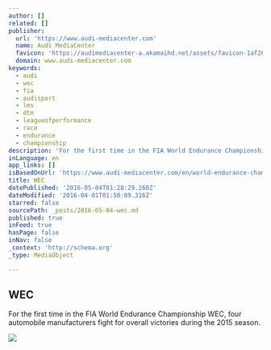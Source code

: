 ```yaml
---
author: []
related: []
publisher:
  url: 'https://www.audi-mediacenter.com'
  name: Audi MediaCenter
  favicon: 'https://audimediacenter-a.akamaihd.net/assets/favicon-1af2602c281a381cf73d33cb13dd93f9.ico'
  domain: www.audi-mediacenter.com
keywords:
  - audi
  - wec
  - fia
  - audisport
  - lms
  - dtm
  - leagueofperformance
  - race
  - endurance
  - championship
description: 'For the first time in the FIA World Endurance Championship WEC, four automobile manufacturers fight for overall victories during the 2015 season.'
inLanguage: en
app_links: []
isBasedOnUrl: 'https://www.audi-mediacenter.com/en/world-endurance-championship-wec-275'
title: WEC
datePublished: '2016-05-04T01:28:29.260Z'
dateModified: '2016-04-01T01:50:09.316Z'
starred: false
sourcePath: _posts/2016-05-04-wec.md
published: true
inFeed: true
hasPage: false
inNav: false
_context: 'http://schema.org'
_type: MediaObject

---
```

<article style=""><h1>WEC</h1><p>For the first time in the FIA World Endurance Championship WEC, four automobile manufacturers fight for overall victories during the 2015 season.</p><img src="https://audimediacenter-a.akamaihd.net/system/production/media/17116/images/0f52ff81828e34c42819b35e112ac36c2ff06d87/A151167_full.jpg?1439364342" /></article>